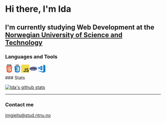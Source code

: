 # Hi there, I'm Ida

## I'm currently studying Web Development at the [Norwegian University of Science and Technology](https://www.ntnu.edu/)

### Languages and Tools

<img align="left" alt="HTML5" width="26px" src="https://raw.githubusercontent.com/github/explore/80688e429a7d4ef2fca1e82350fe8e3517d3494d/topics/html/html.png" />
<img align="left" alt="CSS3" width="26px" src="https://raw.githubusercontent.com/github/explore/80688e429a7d4ef2fca1e82350fe8e3517d3494d/topics/css/css.png" />
<img align="left" alt="JavaScript" width="26px" src="https://raw.githubusercontent.com/github/explore/80688e429a7d4ef2fca1e82350fe8e3517d3494d/topics/javascript/javascript.png" />
<img align="left" alt="PHP" width="26px" src="https://raw.githubusercontent.com/github/explore/ccc16358ac4530c6a69b1b80c7223cd2744dea83/topics/php/php.png" />
<img align="left" alt="Visual Studio Code" width="26px" src="https://raw.githubusercontent.com/github/explore/80688e429a7d4ef2fca1e82350fe8e3517d3494d/topics/visual-studio-code/visual-studio-code.png" />

<br />
<br />
### Stats

[![Ida's github stats](https://github-readme-stats.imgjeits.vercel.app/api?username=imgjeits&count_private=true&show_icons=true&hide=stars&theme=radical)](https://github.com/imgjeits/github-readme-stats)

<!-- [![Top Langs](https://github-readme-stats.imgjeits.vercel.app//api/top-langs/?username=imgjeits&langs_count=10)](https://github.com/imgjeits/github-readme-stats) -->

---

### Contact me

<imgjeits@stud.ntnu.no>
